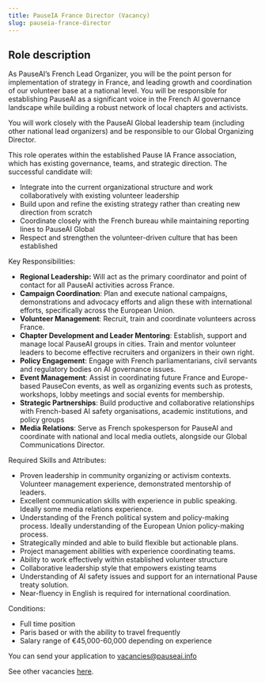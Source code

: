 ```yaml
---
title: PauseIA France Director (Vacancy)
slug: pauseia-france-director
---
```


## **Role description**

As PauseAI’s French Lead Organizer, you will be the point person for implementation of strategy in France, and leading growth and coordination of our volunteer base at a national level. You will be responsible for establishing PauseAI as a significant voice in the French AI governance landscape while building a robust network of local chapters and activists. 

You will work closely with the PauseAI Global leadership team (including other national lead organizers) and be responsible to our Global Organizing Director. 

This role operates within the established Pause IA France association, which has existing governance, teams, and strategic direction. The successful candidate will:

- Integrate into the current organizational structure and work collaboratively with existing volunteer leadership
- Build upon and refine the existing strategy rather than creating new direction from scratch
- Coordinate closely with the French bureau while maintaining reporting lines to PauseAI Global
- Respect and strengthen the volunteer-driven culture that has been established

Key Responsibilities:

- **Regional Leadership:** Will act as the primary coordinator and point of contact for all PauseAI activities across France. 
- **Campaign Coordination**: Plan and execute national campaigns, demonstrations and advocacy efforts and align these with international efforts, specifically across the European Union. 
- **Volunteer Management**: Recruit, train and coordinate volunteers across France. 
- **Chapter Development and Leader Mentoring**: Establish, support and manage local PauseAI groups in cities. Train and mentor volunteer leaders to become effective recruiters and organizers in their own right. 
- **Policy Engagement**: Engage with French parliamentarians, civil servants and regulatory bodies on AI governance issues. 
- **Event Management**: Assist in coordinating future France and Europe-based PauseCon events, as well as organizing events such as protests, workshops, lobby meetings and social events for membership. 
- **Strategic Partnerships**: Build productive and collaborative relationships with French-based AI safety organisations, academic institutions, and policy groups
- **Media Relations**: Serve as French spokesperson for PauseAI and coordinate with national and local media outlets, alongside our Global Communications Director.

Required Skills and Attributes:

- Proven leadership in community organizing or activism contexts. Volunteer management experience, demonstrated mentorship of leaders. 
- Excellent communication skills with experience in public speaking. Ideally some media relations experience. 
- Understanding of the French political system and policy-making process. Ideally understanding of the European Union policy-making process.
- Strategically minded and able to build flexible but actionable plans. 
- Project management abilities with experience coordinating teams. 
- Ability to work effectively within established volunteer structure
- Collaborative leadership style that empowers existing teams
- Understanding of AI safety issues and support for an international Pause treaty solution. 
- Near-fluency in English is required for international coordination. 

Conditions:

- Full time position
- Paris based or with the ability to travel frequently
- Salary range of €45,000-60,000 depending on experience

You can send your application to vacancies@pauseai.info

See other vacancies [here]().
